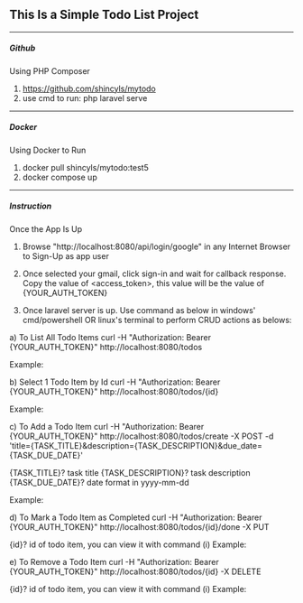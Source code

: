 <h2>This Is a Simple Todo List Project</h2>

<hr>

<h5>Github</h5>

Using PHP Composer 
1) https://github.com/shincyls/mytodo
2) use cmd to run: php laravel serve

<hr>

<h5>Docker</h5>

Using Docker to Run
1) docker pull shincyls/mytodo:test5
2) docker compose up

<hr>

<h5>Instruction</h5>

Once the App Is Up

1) Browse "http://localhost:8080/api/login/google" in any Internet Browser to Sign-Up as app user

2) Once selected your gmail, click sign-in and wait for callback response.
Copy the value of <access_token>, this value will be the value of {YOUR_AUTH_TOKEN}

3) Once laravel server is up. Use command as below in windows' cmd/powershell OR linux's terminal to perform CRUD actions as belows:

a) To List All Todo Items
curl -H "Authorization: Bearer {YOUR_AUTH_TOKEN}" http://localhost:8080/todos

Example: 


b) Select 1 Todo Item by Id
curl -H "Authorization: Bearer {YOUR_AUTH_TOKEN}" http://localhost:8080/todos/{id}

Example: 

   
c) To Add a Todo Item
curl -H "Authorization: Bearer {YOUR_AUTH_TOKEN}" http://localhost:8080/todos/create -X POST 
-d 'title={TASK_TITLE}&description={TASK_DESCRIPTION}&due_date={TASK_DUE_DATE}'

{TASK_TITLE}? task title
{TASK_DESCRIPTION}? task description
{TASK_DUE_DATE}? date format in yyyy-mm-dd

Example: 


d) To Mark a Todo Item as Completed
curl -H "Authorization: Bearer {YOUR_AUTH_TOKEN}" http://localhost:8080/todos/{id}/done -X PUT

{id}? id of todo item, you can view it with command (i)
Example: 

e) To Remove a Todo Item
curl -H "Authorization: Bearer {YOUR_AUTH_TOKEN}" http://localhost:8080/todos/{id} -X DELETE

{id}? id of todo item, you can view it with command (i)
Example: 
 
